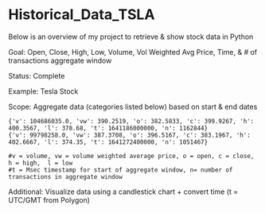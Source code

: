 # Historical_Data_TSLA

Below is an overview of my project to retrieve & show stock data in Python

Goal: Open, Close, High, Low, Volume, Vol Weighted Avg Price, Time, & # of transactions aggregate window 

Status: Complete

Example: Tesla Stock

Scope: Aggregate data (categories listed below) based on start & end dates

    {'v': 104686035.0, 'vw': 390.2519, 'o': 382.5833, 'c': 399.9267, 'h': 400.3567, 'l': 378.68, 't': 1641186000000, 'n': 1162844}
    {'v': 99798258.0, 'vw': 387.3708, 'o': 396.5167, 'c': 383.1967, 'h': 402.6667, 'l': 374.35, 't': 1641272400000, 'n': 1051467}

    #v = volume, vw = volume weighted average price, o = open, c = close, h = high,  l = low
    #t = Msec timestamp for start of aggregate window, n= number of transactions in aggregate window 
   
   
Additional:  Visualize data using a candlestick chart + convert time (t = UTC/GMT from Polygon) 
